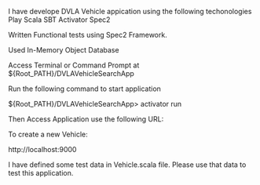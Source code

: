 I have develope DVLA Vehicle appication using the following techonologies
Play
Scala
SBT
Activator
Spec2

Written Functional tests using Spec2 Framework.

Used In-Memory Object Database

Access Terminal or Command Prompt at ${Root_PATH}/DVLAVehicleSearchApp

Run the following command to start application


${Root_PATH}/DVLAVehicleSearchApp>  activator run

Then Access Application use the following URL:

To create a new Vehicle: 

http://localhost:9000

I have defined some test data in Vehicle.scala file. Please use that data to test this application.